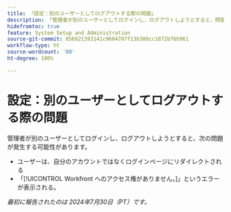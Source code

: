 ```yaml
---
title: 「設定：別のユーザーとしてログアウトする際の問題」
description: 「管理者が別のユーザーとしてログインし、ログアウトしようとすると、問題が発生する可能性があります。」
hidefromtoc: true
feature: System Setup and Administration
source-git-commit: 056821393141c9604707f13b388cc1872bf6b961
workflow-type: ht
source-wordcount: '80'
ht-degree: 100%

---
```



# 設定：別のユーザーとしてログアウトする際の問題

管理者が別のユーザーとしてログインし、ログアウトしようとすると、次の問題が発生する可能性があります。

* ユーザーは、自分のアカウントではなくログインページにリダイレクトされる
* 「[!UICONTROL Workfront へのアクセス権がありません。]」というエラーが表示される。

_最初に報告されたのは 2024年7月30日（PT）です。_
